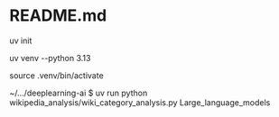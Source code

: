 # README.md

uv init

uv venv --python 3.13

source .venv/bin/activate


~/…/deeplearning-ai $ uv run python wikipedia_analysis/wiki_category_analysis.py Large_language_models